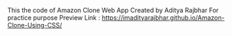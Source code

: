 This the code of Amazon Clone Web App Created by  Aditya Rajbhar For practice purpose 
Preview Link : https://imadityarajbhar.github.io/Amazon-Clone-Using-CSS/
